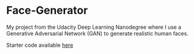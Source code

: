 # Face-Generator
My project from the Udacity Deep Learning Nanodegree where I use a Generative Adversarial Network (GAN) to generate realistic human faces.

Starter code available [here](https://github.com/udacity/deep-learning/tree/master/face_generation)
